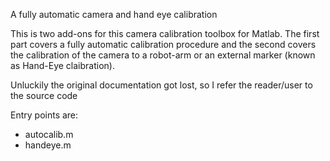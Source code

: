 A fully automatic camera and hand eye calibration 

This is two add-ons for this camera calibration toolbox for Matlab. The first part covers a fully automatic calibration procedure and the second covers the calibration of the camera to a robot-arm or an external marker (known as Hand-Eye claibration). 

Unluckily the original documentation got lost, so I refer the reader/user to the source code

Entry points are:

* autocalib.m
* handeye.m
 


